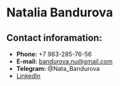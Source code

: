 # Natalia Bandurova 

## Contact inforamation:

* **Phone:** +7 983-285-76-56  
* **E-mail:** bandurova.nu@gmail.com  
* **Telegram:** @Nata_Bandurova  
* [LinkedIn](https://www.linkedin.com/in/natalia-bandurova-33b13b265/)

